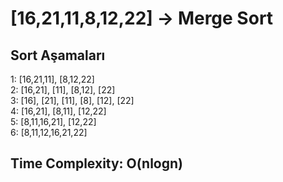 # [16,21,11,8,12,22] -> Merge Sort

## Sort Aşamaları
1: [16,21,11], [8,12,22]<br>
2: [16,21], [11], [8,12], [22]<br>
3: [16], [21], [11], [8], [12], [22]<br>
4: [16,21], [8,11], [12,22]<br>
5: [8,11,16,21], [12,22]<br>
6: [8,11,12,16,21,22]

## Time Complexity: O(nlogn)